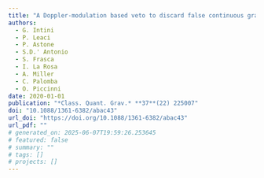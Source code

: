 ```yaml
---
title: "A Doppler-modulation based veto to discard false continuous gravitational-wave candidates"
authors:
  - G. Intini
  - P. Leaci
  - P. Astone
  - S.D.' Antonio
  - S. Frasca
  - I. La Rosa
  - A. Miller
  - C. Palomba
  - O. Piccinni
date: 2020-01-01
publication: "*Class. Quant. Grav.* **37**(22) 225007"
doi: "10.1088/1361-6382/abac43"
url_doi: "https://doi.org/10.1088/1361-6382/abac43"
url_pdf: ""
# generated_on: 2025-06-07T19:59:26.253645
# featured: false
# summary: ""
# tags: []
# projects: []
---
```

